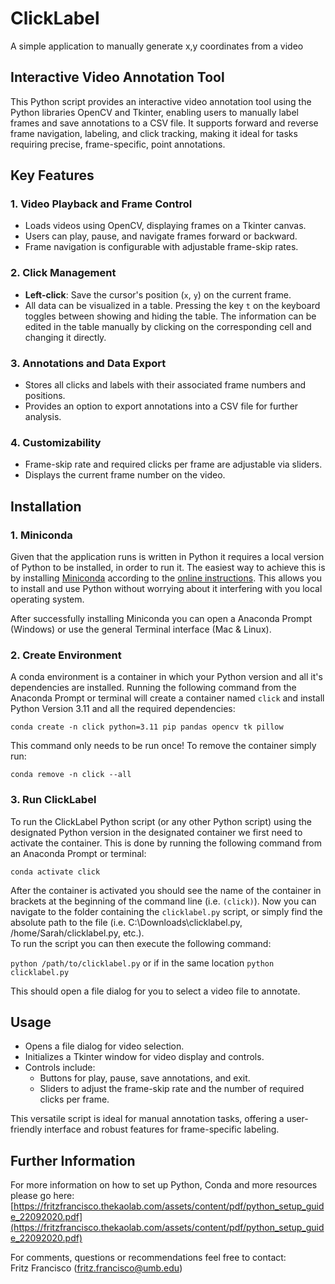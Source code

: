 # ClickLabel
A simple application to manually generate x,y coordinates from a video

## Interactive Video Annotation Tool

This Python script provides an interactive video annotation tool using the Python libraries OpenCV and Tkinter, enabling users to manually label frames and save annotations to a CSV file. It supports forward and reverse frame navigation, labeling, and click tracking, making it ideal for tasks requiring precise, frame-specific, point annotations.

## Key Features

### 1. Video Playback and Frame Control
- Loads videos using OpenCV, displaying frames on a Tkinter canvas.
- Users can play, pause, and navigate frames forward or backward.
- Frame navigation is configurable with adjustable frame-skip rates.

### 2. Click Management
- **Left-click**: Save the cursor's position (`x`, `y`) on the current frame.
- All data can be visualized in a table. Pressing the key `t` on the keyboard toggles between showing and hiding the table. The information can be edited in the table manually by clicking on the corresponding cell and changing it directly. 

### 3. Annotations and Data Export
- Stores all clicks and labels with their associated frame numbers and positions.
- Provides an option to export annotations into a CSV file for further analysis.

### 4. Customizability
- Frame-skip rate and required clicks per frame are adjustable via sliders.
- Displays the current frame number on the video.

## Installation 

### 1. Miniconda
Given that the application runs is written in Python it requires a local version of Python to be installed, in order to run it. The easiest way to achieve this is by installing [Miniconda](https://docs.anaconda.com/miniconda/) according to the [online instructions](https://docs.anaconda.com/miniconda/install/). This allows you to install and use Python without worrying about it interfering with you local operating system. 

After successfully installing Miniconda you can open a Anaconda Prompt (Windows) or use the general Terminal interface (Mac & Linux).

### 2. Create Environment 
A conda environment is a container in which your Python version and all it's dependencies are installed. Running the following command from the Anaconda Prompt or terminal will create a container named `click` and install Python Version 3.11 and all the required dependencies:

```conda create -n click python=3.11 pip pandas opencv tk pillow```

This command only needs to be run once! To remove the container simply run:

```conda remove -n click --all```

### 3. Run ClickLabel
To run the ClickLabel Python script (or any other Python script) using the designated Python version in the designated container we first need to activate the container. This is done by running the following command from an Anaconda Prompt or terminal:

```conda activate click```

After the container is activated you should see the name of the container in brackets at the beginning of the command line (i.e. ```(click)```).
Now you can navigate to the folder containing the ```clicklabel.py``` script, or simply find the absolute path to the file (i.e. C:\Downloads\clicklabel.py, /home/Sarah/clicklabel.py, etc.).  
To run the script you can then execute the following command:

```python /path/to/clicklabel.py``` or if in the same location ```python clicklabel.py```

This should open a file dialog for you to select a video file to annotate. 


## Usage
- Opens a file dialog for video selection.
- Initializes a Tkinter window for video display and controls.
- Controls include:
  - Buttons for play, pause, save annotations, and exit.
  - Sliders to adjust the frame-skip rate and the number of required clicks per frame.

This versatile script is ideal for manual annotation tasks, offering a user-friendly interface and robust features for frame-specific labeling.

## Further Information
For more information on how to set up Python, Conda and more resources please go here: [https://fritzfrancisco.thekaolab.com/assets/content/pdf/python_setup_guide_22092020.pdf](https://fritzfrancisco.thekaolab.com/assets/content/pdf/python_setup_guide_22092020.pdf)

For comments, questions or recommendations feel free to contact:  
Fritz Francisco (<a href="mailto:fritz.francisco@umb.edu">fritz.francisco@umb.edu</a>)
